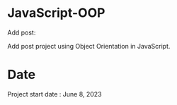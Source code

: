 # JavaScript-OOP
Add post:

Add post project using Object Orientation in JavaScript.

# Date
Project start date : June 8, 2023

